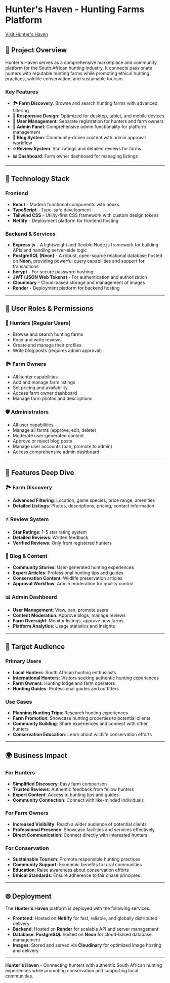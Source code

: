 # Hunter's Haven - Hunting Farms Platform

[Visit Hunter's Haven](https://hunterhaven.netlify.app/)

## 🎯 Project Overview

Hunter's Haven serves as a comprehensive marketplace and community platform for the South African hunting industry. It connects passionate hunters with reputable hunting farms while promoting ethical hunting practices, wildlife conservation, and sustainable tourism.

### Key Features

- **🏞️ Farm Discovery**: Browse and search hunting farms with advanced filtering
- **📱 Responsive Design**: Optimized for desktop, tablet, and mobile devices
- **👥 User Management**: Separate registration for hunters and farm owners
- **🔐 Admin Panel**: Comprehensive admin functionality for platform management
- **📝 Blog System**: Community-driven content with admin approval workflow
- **⭐ Review System**: Star ratings and detailed reviews for farms
- **📊 Dashboard**: Farm owner dashboard for managing listings

---

## 🚀 Technology Stack

### Frontend

- **React** - Modern functional components with hooks
- **TypeScript** - Type-safe development
- **Tailwind CSS** - Utility-first CSS framework with custom design tokens
- **Netlify** - Deployment platform for frontend hosting

### Backend & Services

- **Express.js** - A lightweight and flexible Node.js framework for building APIs and handling server-side logic
- **PostgreSQL (Neon)** - A robust, open-source relational database hosted on **Neon**, providing powerful query capabilities and support for transactions
- **bcrypt** - For secure password hashing
- **JWT (JSON Web Tokens)** - For authentication and authorization
- **Cloudinary** - Cloud-based storage and management of images
- **Render** - Deployment platform for backend hosting

---

## 👥 User Roles & Permissions

### 🎯 Hunters (Regular Users)

- Browse and search hunting farms
- Read and write reviews
- Create and manage their profiles
- Write blog posts (requires admin approval)

### 🏞️ Farm Owners

- All hunter capabilities
- Add and manage farm listings
- Set pricing and availability
- Access farm owner dashboard
- Manage farm photos and descriptions

### 🛡️ Administrators

- All user capabilities
- Manage all farms (approve, edit, delete)
- Moderate user-generated content
- Approve or reject blog posts
- Manage user accounts (ban, promote to admin)
- Access comprehensive admin dashboard

---

## 📱 Features Deep Dive

### 🏞️ Farm Discovery

- **Advanced Filtering**: Location, game species, price range, amenities
- **Detailed Listings**: Photos, descriptions, pricing, contact information

### ⭐ Review System

- **Star Ratings**: 1-5 star rating system
- **Detailed Reviews**: Written feedback
- **Verified Reviews**: Only from registered hunters

### 📝 Blog & Content

- **Community Stories**: User-generated hunting experiences
- **Expert Articles**: Professional hunting tips and guides
- **Conservation Content**: Wildlife preservation articles
- **Approval Workflow**: Admin moderation for quality control

### 📊 Admin Dashboard

- **User Management**: View, ban, promote users
- **Content Moderation**: Approve blogs, manage reviews
- **Farm Oversight**: Monitor listings, approve new farms
- **Platform Analytics**: Usage statistics and insights

---

## 🎯 Target Audience

### Primary Users

- **Local Hunters**: South African hunting enthusiasts
- **International Hunters**: Visitors seeking authentic hunting experiences
- **Farm Owners**: Hunting lodge and farm operators
- **Hunting Guides**: Professional guides and outfitters

### Use Cases

- **Planning Hunting Trips**: Research hunting experiences
- **Farm Promotion**: Showcase hunting properties to potential clients
- **Community Building**: Share experiences and connect with other hunters
- **Conservation Education**: Learn about wildlife conservation efforts

---

## 🌍 Business Impact

### For Hunters

- **Simplified Discovery**: Easy farm comparison
- **Trusted Reviews**: Authentic feedback from fellow hunters
- **Expert Content**: Access to hunting tips and guides
- **Community Connection**: Connect with like-minded individuals

### For Farm Owners

- **Increased Visibility**: Reach a wider audience of potential clients
- **Professional Presence**: Showcase facilities and services effectively
- **Direct Communication**: Connect directly with interested hunters

### For Conservation

- **Sustainable Tourism**: Promote responsible hunting practices
- **Community Support**: Economic benefits to rural communities
- **Education**: Raise awareness about conservation efforts
- **Ethical Standards**: Ensure adherence to fair chase principles

---

## 🌐 Deployment

The **Hunter's Haven** platform is deployed with the following services:

- **Frontend**: Hosted on **Netlify** for fast, reliable, and globally distributed delivery
- **Backend**: Hosted on **Render** for scalable API and server management
- **Database**: **PostgreSQL** hosted on **Neon** for cloud-based database management
- **Images**: Stored and served via **Cloudinary** for optimized image hosting and delivery

---

**Hunter's Haven** - Connecting hunters with authentic South African hunting experiences while promoting conservation and supporting local communities.
